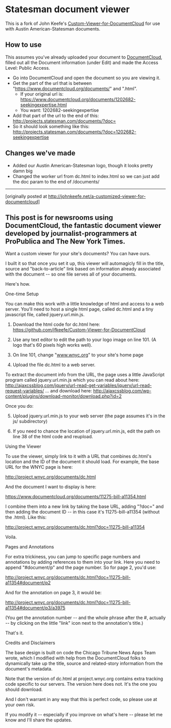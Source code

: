 Statesman document viewer
=========================

This is a fork of John Keefe's [Custom-Viewer-for-DocumentCloud](https://github.com/jkeefe/Custom-Viewer-for-DocumentCloud) for use with Austin American-Statesman documents.

## How to use

This assumes you've already uploaded your document to [DocumentCloud](https://www.documentcloud.org), filled out all the Document information (under Edit) and made the Access Level: Public Access.

* Go into DocumentCloud and open the document so you are viewing it.
* Get the part of the url that is between "https://www.documentcloud.org/documents/" and ".html".
	* If your original url is: https://www.documentcloud.org/documents/1202682-seekingexpertise.html
	* You want: 1202682-seekingexpertise
* Add that part of the url to the end of this: http://projects.statesman.com/documents/?doc=
* So it should look something like this: http://projects.statesman.com/documents/?doc=1202682-seekingexpertise

## Changes we've made

* Added our Austin American-Statesman logo, though it looks pretty damn big
* Changed the worker url from dc.html to index.html so we can just add the doc param to the end of /documents/


--------------------

[originally posted at http://johnkeefe.net/a-customized-viewer-for-documentcloud]

This post is for newsrooms using DocumentCloud, the fantastic document viewer developed by journalist-programmers at ProPublica and The New York Times.
---

Want a custom viewer for your site's documents? You can have ours.

I built it so that once you set it up, this viewer will automagicly fill in the title, source and "back-to-article" link based on information already associated with the document -- so one file serves all of your documents.

Here's how.

One-time Setup

You can make this work with a little knowledge of html and access to a web server. You'll need to host a single html page, called dc.html and a tiny javascript file, called jquery.url.min.js.

1. Download the html code for dc.html here: https://github.com/jfkeefe/Custom-Viewer-for-DocumentCloud

2. Use any text editor to edit the path to your logo image on line 101. (A logo that's 60 pixels high works well).

3. On line 101, change "www.wnyc.org" to your site's home page

4. Upload the file dc.html to a web server.

To extract the document info from the URL, the page uses a little JavaScript program called jquery.url.min.js which you can read about here: http://ajaxcssblog.com/jquery/url-read-get-variables/jquery/url-read-request-variables/ ... and download here: http://ajaxcssblog.com/wp-content/plugins/download-monitor/download.php?id=2 

Once you do:

5. Upload jquery.url.min.js to your web server (the page assumes it's in the js/ subdirectory)

6. If you need to chance the location of jquery.url.min.js, edit the path on line 38 of the html code and reupload.

Using the Viewer

To use the viewer, simply link to it with a URL that combines dc.html's location and the ID of the document it should load. For example, the base URL for the WNYC page is here:

http://project.wnyc.org/documents/dc.html

And the document I want to display is here:

https://www.documentcloud.org/documents/11275-bill-a11354.html

I combine them into a new link by taking the base URL, adding "?doc=" and then adding the document ID -- in this case it's 11275-bill-a11354 (without the .html). Like this:

http://project.wnyc.org/documents/dc.html?doc=11275-bill-a11354

Voila.

Pages and Annotations

For extra trickiness, you can jump to specific page numbers and annotations by adding references to them into your link. Here you need to append "#document/p" and the page number. So for page 2, you'd use:

http://project.wnyc.org/documents/dc.html?doc=11275-bill-a11354#document/p2

And for the annotation on page 3, it would be:

http://project.wnyc.org/documents/dc.html?doc=11275-bill-a11354#document/p3/a3975

(You get the annotation number -- and the whole phrase after the #, actually -- by clicking on the little "link" icon next to the annotation's title.)

That's it. 

Credits and Disclaimers

The base design is built on code the Chicago Tribune News Apps Team wrote, which I modified with help from the DocumentCloud folks to dynamically take up the title, source and related-story information from the document's metadata.

Note that the version of dc.html at project.wnyc.org contains extra tracking code specific to our servers. The version here does not. It's the one you should download.

And I don't warrant in any way that this is perfect code, so please use at your own risk.

If you modify it -- especially if you improve on what's here -- please let me know and I'll share the updates.